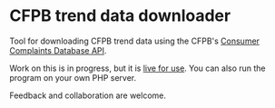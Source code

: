 # CFPB trend data downloader

Tool for downloading CFPB trend data using the CFPB's [Consumer Complaints Database API](https://cfpb.github.io/api/ccdb/).

Work on this is in progress, but it is [live for use](http://gideonweissman.com/cfpb_data_downloader). You can also run the program on your own PHP server.

Feedback and collaboration are welcome.

